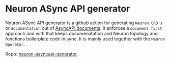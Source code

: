 # Neuron ASync API generator

Neuron ASync API generator is a github action for generating `Neuron CRD's` or `documentation` out of [AsyncAPI documents](https://www.asyncapi.com/). It enforces a `document first` approach and with that keeps documenatation and Neuron topology and functions boilerplate code in sync.
It is mainly used together with the `Neuron Operator`.

Repo: [neuron-asyncapi-generator](https://code.rbi.tech/raiffeisen/neuron-asyncapi-generator)

